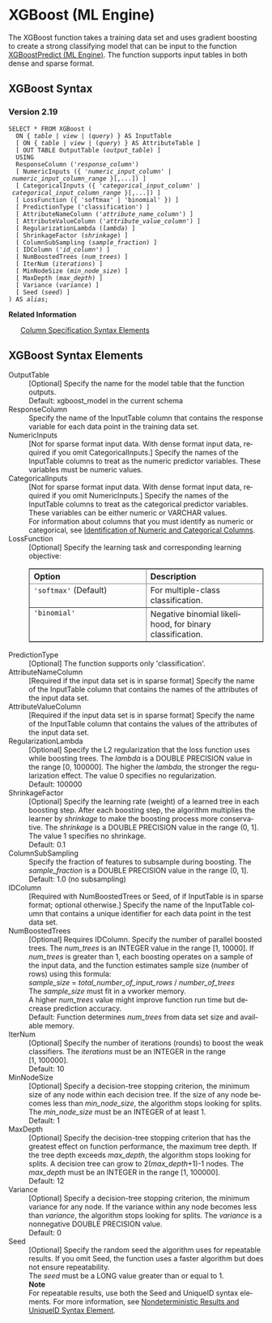 <div class="nested0" aria-labelledby="ariaid-title1" topicindex="1" topicid="kro1507742711392" id="kro1507742711392"><h1 class="title topictitle1" id="ariaid-title1">XGBoost (ML Engine)</h1><div class="body conbody">
<p class="p">The XGBoost function takes a training data set and uses gradient boosting to create a strong classifying model that can be input to the function <a href="jtv1543874390081.md#yuw1507743806357">XGBoostPredict (ML Engine)</a>. The function supports input tables in both dense and sparse format.</p></div><div class="topic reference nested1" aria-labelledby="ariaid-title2" topicindex="2" topicid="vhd1507742770820" xml:lang="en-us" lang="en-us" id="vhd1507742770820">
<h2 class="title topictitle2" id="ariaid-title2">XGBoost Syntax</h2><div class="body refbody"><div class="section" id="vhd1507742770820__section_N1000E_N1000C_N10001">
<h3 class="title sectiontitle">Version <span>2.19</span></h3><pre class="pre codeblock" xml:space="preserve"><code>SELECT * FROM XGBoost (
  <span>ON { <var class="keyword varname">table</var> | <var class="keyword varname">view</var> | (<var class="keyword varname">query</var>) }</span> AS InputTable
  [ <span>ON { <var class="keyword varname">table</var> | <var class="keyword varname">view</var> | (<var class="keyword varname">query</var>) }</span> AS AttributeTable ]
  [ OUT TABLE OutputTable (<var class="keyword varname">output_table</var>) ]
  USING
  ResponseColumn ('<var class="keyword varname">response_column</var>')
  [ NumericInputs ({ '<var class="keyword varname">numeric_input_column</var>' | <var class="keyword varname">numeric_input_column_range</var> }[,...]) ]
  [ CategoricalInputs ({ '<var class="keyword varname">categorical_input_column</var>' | <var class="keyword varname">categorical_input_column_range</var> }[,...]) ]
  [ LossFunction ({ 'softmax' | 'binomial' }) ]
  [ PredictionType ('classification') ]
  [ AttributeNameColumn ('<var class="keyword varname">attribute_name_column</var>') ]
  [ AttributeValueColumn ('<var class="keyword varname">attribute_value_column</var>') ]
  [ RegularizationLambda (<var class="keyword varname">lambda</var>) ]
  [ ShrinkageFactor (<var class="keyword varname">shrinkage</var>) ]
  [ ColumnSubSampling (<var class="keyword varname">sample_fraction</var>) ]
  [ IDColumn ('<var class="keyword varname">id_column</var>') ] 
  [ NumBoostedTrees (<var class="keyword varname">num_trees</var>) ]
  [ IterNum (<var class="keyword varname">iterations</var>) ]
  [ MinNodeSize (<var class="keyword varname">min_node_size</var>) ]
  [ MaxDepth (<var class="keyword varname">max_depth</var>) ]
  [ Variance (<var class="keyword varname">variance</var>) ]
  [ Seed (<var class="keyword varname">seed</var>) ]
) AS <var class="keyword varname">alias</var>;</code></pre></div></div><div class="related-links"><div class="linklistheader"><p></p><b>Related Information</b></div>
<ul class="linklist linklist relinfo"><div class="linklistmember"><a href="ndv1557782188375.md">Column Specification Syntax Elements</a></div></ul></div></div><div class="topic reference nested1" aria-labelledby="ariaid-title3" topicindex="3" topicid="qwo1507742774621" xml:lang="en-us" lang="en-us" id="qwo1507742774621">
<h2 class="title topictitle2" id="ariaid-title3">XGBoost Syntax Elements</h2><div class="body refbody"><div class="section" id="qwo1507742774621__section_N10011_N1000E_N10001"><dl class="dl parml"><dt class="dt pt dlterm">OutputTable</dt><dd class="dd pd">[Optional] Specify the name for the model table that the function outputs.</dd><dd class="dd pd ddexpand">Default: xgboost_model in the current schema</dd><dt class="dt pt dlterm">ResponseColumn</dt><dd class="dd pd">Specify the name of the InputTable column that contains the response variable for each data point in the training data set.</dd><dt class="dt pt dlterm">NumericInputs</dt><dd class="dd pd">[Not for sparse format input data. With dense format input data, required if you omit CategoricalInputs.] Specify the names of the InputTable columns to treat as the numeric predictor variables. These variables must be numeric values.</dd><dt class="dt pt dlterm">CategoricalInputs</dt><dd class="dd pd">[Not for sparse format input data. With dense format input data, required if you omit NumericInputs.] Specify the names of the InputTable columns to treat as the categorical predictor variables. These variables can be either numeric or VARCHAR values.</dd><dd class="dd pd ddexpand">For information about columns that you must identify as numeric or categorical, see <a href="uxa1540574678350.md">Identification of Numeric and Categorical Columns</a>.</dd><dt class="dt pt dlterm">LossFunction</dt><dd class="dd pd">[Optional] Specify the learning task and corresponding learning objective:
<div class="tablenoborder"><table cellpadding="4" cellspacing="0" summary="" id="qwo1507742774621__table_xst_bqz_fdb" class="table" frame="border" border="1" rules="all"><div class="caption"></div><colgroup span="1"><col style="width:50%" span="1"></col><col style="width:50%" span="1"></col></colgroup><thead class="thead" style="text-align:left;"><tr class="row"><th class="entry cellrowborder" style="vertical-align:top;" id="d13523e233" rowspan="1" colspan="1">Option</th><th class="entry cellrowborder" style="vertical-align:top;" id="d13523e235" rowspan="1" colspan="1">Description</th></tr></thead><tbody class="tbody"><tr class="row"><td class="entry cellrowborder" style="vertical-align:top;" headers="d13523e233" rowspan="1" colspan="1"><code class="ph codeph">'softmax'</code> (Default)</td><td class="entry cellrowborder" style="vertical-align:top;" headers="d13523e235" rowspan="1" colspan="1">For multiple-class classification.</td></tr><tr class="row"><td class="entry cellrowborder" style="vertical-align:top;" headers="d13523e233" rowspan="1" colspan="1"><code class="ph codeph">'binomial'</code></td><td class="entry cellrowborder" style="vertical-align:top;" headers="d13523e235" rowspan="1" colspan="1">Negative binomial likelihood, for binary classification.</td></tr></tbody></table></div></dd><dt class="dt pt dlterm">PredictionType</dt><dd class="dd pd">[Optional] The function supports only 'classification'.</dd><dt class="dt pt dlterm">AttributeNameColumn</dt><dd class="dd pd">[Required if the input data set is in sparse format] Specify the name of the InputTable column that contains the names of the attributes of the input data set.</dd><dt class="dt pt dlterm">AttributeValueColumn</dt><dd class="dd pd">[Required if the input data set is in sparse format] Specify the name of the InputTable column that contains the values of the attributes of the input data set.</dd><dt class="dt pt dlterm">RegularizationLambda</dt><dd class="dd pd">[Optional] Specify the L2 regularization that the loss function uses while boosting trees. The <var class="keyword varname">lambda</var> is a DOUBLE PRECISION value in the range [0, 100000]. The higher the <var class="keyword varname">lambda</var>, the stronger the regularization effect. The value 0 specifies no regularization.</dd><dd class="dd pd ddexpand">Default: 100000</dd><dt class="dt pt dlterm">ShrinkageFactor</dt><dd class="dd pd">[Optional] Specify the learning rate (weight) of a learned tree in each boosting step. After each boosting step, the algorithm multiplies the learner by <var class="keyword varname">shrinkage</var> to make the boosting process more conservative. The <var class="keyword varname">shrinkage</var> is a DOUBLE PRECISION value in the range (0, 1]. The value 1 specifies no shrinkage.</dd><dd class="dd pd ddexpand">Default: 0.1</dd><dt class="dt pt dlterm">ColumnSubSampling</dt><dd class="dd pd">Specify the fraction of features to subsample during boosting. The <var class="keyword varname">sample_fraction</var> is a DOUBLE PRECISION value in the range (0, 1].</dd><dd class="dd pd ddexpand">Default: 1.0 (no subsampling)</dd><dt class="dt pt dlterm">IDColumn</dt><dd class="dd pd">[Required with NumBoostedTrees or Seed, of if InputTable is in sparse format; optional otherwise.] Specify the name of the InputTable column that contains a unique identifier for each data point in the test data set.</dd><dt class="dt pt dlterm">NumBoostedTrees</dt><dd class="dd pd">[Optional] Requires IDColumn. Specify the number of parallel boosted trees. The <var class="keyword varname">num_trees</var> is an INTEGER value in the range [1, 10000]. If <var class="keyword varname">num_trees</var> is greater than 1, each boosting operates on a sample of the input data, and the function estimates sample size (number of rows) using this formula:</dd><dd class="dd pd ddexpand"><var class="keyword varname">sample_size</var> = <var class="keyword varname">total_number_of_input_rows</var> / <var class="keyword varname">number_of_trees</var></dd><dd class="dd pd ddexpand">The <var class="keyword varname">sample_size</var> must fit in a vworker memory.</dd><dd class="dd pd ddexpand">A higher <var class="keyword varname">num_trees</var> value might improve function run time but decrease prediction accuracy.</dd><dd class="dd pd ddexpand">Default: Function determines <var class="keyword varname">num_trees</var> from data set size and  available memory.</dd><dt class="dt pt dlterm">IterNum</dt><dd class="dd pd">[Optional] Specify the number of iterations (rounds) to boost the weak classifiers. The <var class="keyword varname">iterations</var> must be an INTEGER in the range [1, 100000].</dd><dd class="dd pd ddexpand">Default: 10</dd><dt class="dt pt dlterm">MinNodeSize</dt><dd class="dd pd">[Optional] Specify a decision-tree stopping criterion, the minimum size of any node within each decision tree. If the size of any node becomes less than <var class="keyword varname">min_node_size</var>, the algorithm stops looking for splits. The <var class="keyword varname">min_node_size</var> must be an INTEGER of at least 1.</dd><dd class="dd pd ddexpand">Default: 1</dd><dt class="dt pt dlterm">MaxDepth</dt><dd class="dd pd">[Optional] Specify the decision-tree stopping criterion that has the greatest effect on function performance, the maximum tree depth. If the tree depth exceeds <var class="keyword varname">max_depth</var>, the algorithm stops looking for splits. A decision tree can grow to 2(<var class="keyword varname">max_depth</var>+1)-1 nodes. The <var class="keyword varname">max_depth</var> must be an INTEGER in the range [1, 100000].</dd><dd class="dd pd ddexpand">Default: 12</dd><dt class="dt pt dlterm">Variance</dt><dd class="dd pd">[Optional] Specify a decision-tree stopping criterion, the minimum variance for any node. If the variance within any node becomes less than <var class="keyword varname">variance</var>, the algorithm stops looking for splits. The <var class="keyword varname">variance</var> is a nonnegative DOUBLE PRECISION value.</dd><dd class="dd pd ddexpand">Default: 0</dd><dt class="dt pt dlterm">Seed</dt><dd class="dd pd">[Optional] Specify the random seed the algorithm uses for repeatable results. If you omit Seed, the function uses a faster algorithm but does not ensure repeatability.</dd><dd class="dd pd ddexpand">The <var class="keyword varname">seed</var> must be a LONG value greater than or equal to 1.<div class="note note" id="qwo1507742774621__note_N101EF_N101E6_N101DA_N10017_N10013_N10010_N10001"><span><b>Note</b></span><div class="notebody"> For repeatable results, use both the Seed and UniqueID syntax elements. For more information, see <a href="qym1549987102806.md">Nondeterministic Results and UniqueID Syntax Element</a>.</div></div></dd></dl></div></div></div></div>
